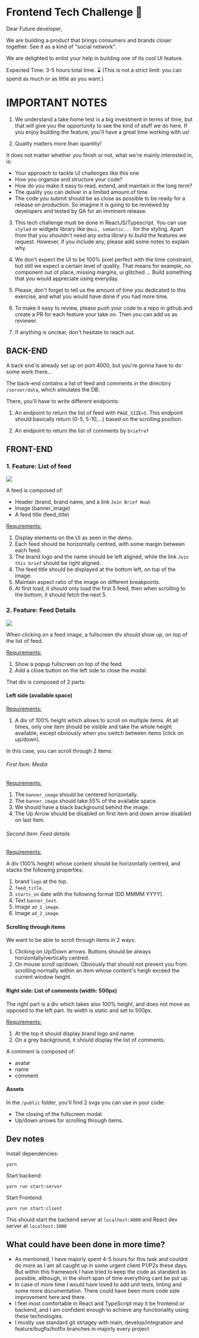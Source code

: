 # Frontend Tech Challenge 🦾

Dear Future developer,

We are building a product that brings consumers and brands closer together.
See it as a kind of "social network".

We are delighted to enlist your help in building one of its cool UI feature.

Expected Time: 3-5 hours total time. ⌛ (This is not a strict limit: you can spend as much or as little as you want.)

# IMPORTANT NOTES

1. We understand a take home test is a big investment in terms of time, but that will give you the opportunity
to see the kind of stuff we do here. If you enjoy building the feature, you'll have a great time working with us!

2. Quality matters more than quantity!

It does not matter whether you finish or not, what we're mainly interested in, is:  
  - Your approach to tackle UI challenges like this one  
  - How you organize and structure your code?  
  - How do you make it easy to read, extend, and maintain in the long term?  
  - The quality you can deliver in a limited amount of time
  - The code you submit should be as close as possible to be ready for a release on production.
    So imagine it is going to be reviewed by developers and tested by QA for an imminent release.

3. This tech challenge must be done in ReactJS/Typescript. 
You can use `styled` or widgets library like `@mui, semantic...` for the styling. 
Apart from that you shouldn't need any extra library to build the features we request.
However, if you include any, please add some notes to explain why.

4. We don't expect the UI to be 100% pixel perfect with the time constraint, but still we expect a certain level of quality.
That means for example, no component out of place, missing margins, ui glitched ...
Build something that you would appreciate using everyday.

5. Please, don't forget to tell us the amount of time you dedicated to this exercise, and what you would have done if you had more time. 

6. To make it easy to review, please push your code to a repo in github and create a PR for each feature your take on.
Then you can add us as reviewer.

7. If anything is unclear, don't hesitate to reach out.


## BACK-END

A back end is already set up on port 4000, but you're gonna have to do some work there...

The back-end contains a list of feed and comments in the directory `/server/data`, which simulates the DB.

There, you'll have to write different endpoints:   

1. An endpoint to return the list of feed with `PAGE_SIZE=5`.
This endpoint should basically return (0-5, 5-10,...) based on the scrolling position.  

2. An endpoint to return the list of comments by `briefref`

## FRONT-END

### 1. Feature: List of feed  

![](https://media.giphy.com/media/7P6XLWZakSI4cmTYxc/giphy.gif)

A feed is composed of:   
- Header (brand, brand name, and a link `Join Brief Now`)  
- Image (banner_image)  
- A feed title (feed_title)  


<u>Requirements:</u>

1. Display elements on the UI as seen in the demo.
2. Each feed should be horizontally centred, with some margin between each feed. 
3. The brand logo and the name should be left aligned, while the link `Join this brief` should be right aligned. 
4. The feed title should be displayed at the bottom left, on top of the image. 
5. Maintain aspect ratio of the image on different breakpoints.
6. At first load, it should only load the first 5 feed, then when scrolling to the bottom, it should fetch the next 5.


### 2. Feature: Feed Details

![](https://media.giphy.com/media/ebEzgbew7OxqnRiDxl/giphy.gif)

When clicking on a feed image, a fullscreen div should show up, on top of the list of feed.

<u>Requirements:</u>  
1. Show a popup fullscreen on top of the feed.     
2. Add a close button on the left side to close the modal.


That div is composed of 2 parts:

#### Left side (available space)

 <u>Requirements:</u>  
  1. A div of 100% height which allows to scroll on multiple items. At all times, only one item should be visible and take the whole height available, except obviously when you switch between items (click on up/down). 

  
  In this case, you can scroll through 2 items:

###### First Item: Media 

   <u>Requirements:</u>  
   1. The `banner_image` should be centered horizontally.   
   2. The `banner_image` should take 55% of the available space.  
   3. We should have a black background behind the image.  
   4. The Up Arrow should be disabled on first item and down arrow disabled on last item.
     
###### Second Item: Feed details

  <u>Requirements:</u>  
  
  A div (100% height) whose content should be horizontally centred, and stacks the following properties:

   1. brand `logo` at the top.   
   2. `feed_title`.  
   3. `starts_on` date with the following format (DD MMMM YYYY).  
   4. Text `banner_text`.  
   5. Image `ad_1_image`.  
   6. Image `ad_2_image`.  
   
#### Scrolling through items

We want to be able to scroll through items in 2 ways:

  1. Clicking on Up/Down arrows. Buttons should be always horizontally/vertically centred. 
  2. On mouse scroll up/down. Obviously that should not prevent you from scrolling normally within an item whose content's heigh exceed the current window height.    


#### Right side: List of comments (width: 500px)

The right part is a div which takes also 100% height, and does not move as opposed to the left part.
Its width is static and set to 500px.  

<u>Requirements:</u> 

1. At the top it should display brand logo and name.  
2. On a grey background, it should display the list of comments.

A comment is composed of:  
- avatar  
- name  
- comment  

#### Assets

In the `/public` folder, you'll find 2 svgs you can use in your code:  
- The closing of the fullscreen modal.   
- Up/down arrows for scrolling through items.

## Dev notes
Install dependencies:
```
yarn
```

Start backend:
```
yarn run start:server
```

Start Frontend:
```
yarn run start:client
```

This should start the backend server at `localhost:4000` and React dev server at `localhost:3000`

## What could have been done in more time?
- As mentioned, I have majorly spent 4-5 hours for this task and couldnt do more as I am all caught up in some urgent client P1/P2s these days. But within this framework I have tried to keep the code as standard as possible, although, in the short span of time everything cant be put up.
- In case of more time I would have loved to add unit tests, linting and some more documentation. There could have been more code side improvement here and there.
- I feel most comfortable in React and TypeScript may it be frontend or backend, and I am confident enough to achieve any functionality using these technologies.
- I mostly use standard git strtagey with main, develop/integration and feature/bugfix/hotfix branches in majorly every project
